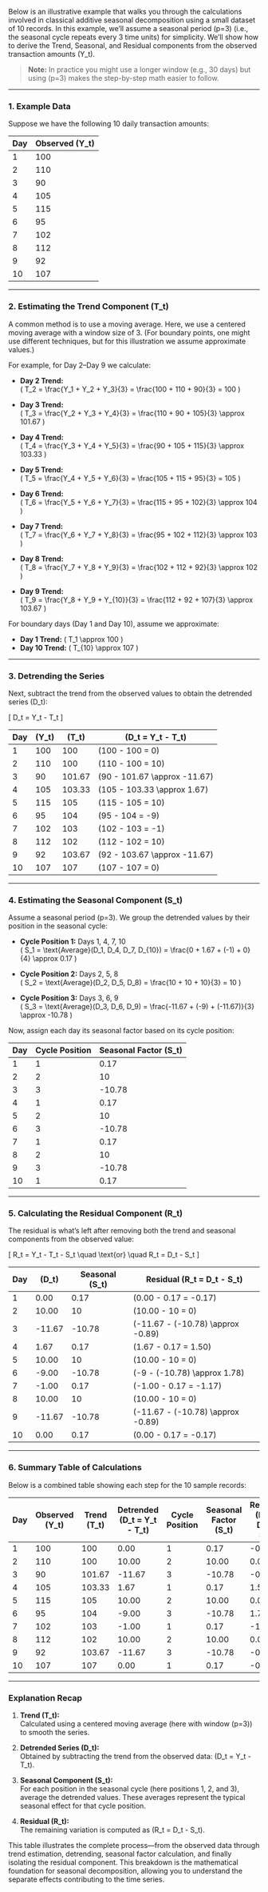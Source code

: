Below is an illustrative example that walks you through the calculations involved in classical additive seasonal decomposition using a small dataset of 10 records. In this example, we’ll assume a seasonal period \(p=3\) (i.e., the seasonal cycle repeats every 3 time units) for simplicity. We’ll show how to derive the Trend, Seasonal, and Residual components from the observed transaction amounts \(Y_t\).

> **Note:** In practice you might use a longer window (e.g., 30 days) but using \(p=3\) makes the step-by-step math easier to follow.

---

### 1. Example Data

Suppose we have the following 10 daily transaction amounts:

| Day | Observed \(Y_t\) |
|-----|------------------|
| 1   | 100              |
| 2   | 110              |
| 3   | 90               |
| 4   | 105              |
| 5   | 115              |
| 6   | 95               |
| 7   | 102              |
| 8   | 112              |
| 9   | 92               |
| 10  | 107              |

---

### 2. Estimating the Trend Component \(T_t\)

A common method is to use a moving average. Here, we use a centered moving average with a window size of 3. (For boundary points, one might use different techniques, but for this illustration we assume approximate values.)

For example, for Day 2–Day 9 we calculate:

- **Day 2 Trend:**  
  \( T_2 = \frac{Y_1 + Y_2 + Y_3}{3} = \frac{100 + 110 + 90}{3} = 100 \)

- **Day 3 Trend:**  
  \( T_3 = \frac{Y_2 + Y_3 + Y_4}{3} = \frac{110 + 90 + 105}{3} \approx 101.67 \)

- **Day 4 Trend:**  
  \( T_4 = \frac{Y_3 + Y_4 + Y_5}{3} = \frac{90 + 105 + 115}{3} \approx 103.33 \)

- **Day 5 Trend:**  
  \( T_5 = \frac{Y_4 + Y_5 + Y_6}{3} = \frac{105 + 115 + 95}{3} = 105 \)

- **Day 6 Trend:**  
  \( T_6 = \frac{Y_5 + Y_6 + Y_7}{3} = \frac{115 + 95 + 102}{3} \approx 104 \)

- **Day 7 Trend:**  
  \( T_7 = \frac{Y_6 + Y_7 + Y_8}{3} = \frac{95 + 102 + 112}{3} \approx 103 \)

- **Day 8 Trend:**  
  \( T_8 = \frac{Y_7 + Y_8 + Y_9}{3} = \frac{102 + 112 + 92}{3} \approx 102 \)

- **Day 9 Trend:**  
  \( T_9 = \frac{Y_8 + Y_9 + Y_{10}}{3} = \frac{112 + 92 + 107}{3} \approx 103.67 \)

For boundary days (Day 1 and Day 10), assume we approximate:
- **Day 1 Trend:** \( T_1 \approx 100 \)  
- **Day 10 Trend:** \( T_{10} \approx 107 \)

---

### 3. Detrending the Series

Next, subtract the trend from the observed values to obtain the detrended series \(D_t\):

\[
D_t = Y_t - T_t
\]

| Day | \(Y_t\) | \(T_t\)   | \(D_t = Y_t - T_t\)  |
|-----|---------|-----------|----------------------|
| 1   | 100     | 100       | \(100 - 100 = 0\)    |
| 2   | 110     | 100       | \(110 - 100 = 10\)   |
| 3   | 90      | 101.67    | \(90 - 101.67 \approx -11.67\) |
| 4   | 105     | 103.33    | \(105 - 103.33 \approx 1.67\)  |
| 5   | 115     | 105       | \(115 - 105 = 10\)   |
| 6   | 95      | 104       | \(95 - 104 = -9\)    |
| 7   | 102     | 103       | \(102 - 103 = -1\)   |
| 8   | 112     | 102       | \(112 - 102 = 10\)   |
| 9   | 92      | 103.67    | \(92 - 103.67 \approx -11.67\) |
| 10  | 107     | 107       | \(107 - 107 = 0\)    |

---

### 4. Estimating the Seasonal Component \(S_t\)

Assume a seasonal period \(p=3\). We group the detrended values by their position in the seasonal cycle:

- **Cycle Position 1:** Days 1, 4, 7, 10  
  \( S_1 = \text{Average}(D_1, D_4, D_7, D_{10}) = \frac{0 + 1.67 + (-1) + 0}{4} \approx 0.17 \)

- **Cycle Position 2:** Days 2, 5, 8  
  \( S_2 = \text{Average}(D_2, D_5, D_8) = \frac{10 + 10 + 10}{3} = 10 \)

- **Cycle Position 3:** Days 3, 6, 9  
  \( S_3 = \text{Average}(D_3, D_6, D_9) = \frac{-11.67 + (-9) + (-11.67)}{3} \approx -10.78 \)

Now, assign each day its seasonal factor based on its cycle position:

| Day | Cycle Position | Seasonal Factor \(S_t\) |
|-----|----------------|-------------------------|
| 1   | 1              | 0.17                    |
| 2   | 2              | 10                      |
| 3   | 3              | -10.78                  |
| 4   | 1              | 0.17                    |
| 5   | 2              | 10                      |
| 6   | 3              | -10.78                  |
| 7   | 1              | 0.17                    |
| 8   | 2              | 10                      |
| 9   | 3              | -10.78                  |
| 10  | 1              | 0.17                    |

---

### 5. Calculating the Residual Component \(R_t\)

The residual is what’s left after removing both the trend and seasonal components from the observed value:

\[
R_t = Y_t - T_t - S_t \quad \text{or} \quad R_t = D_t - S_t
\]

| Day | \(D_t\)           | Seasonal \(S_t\) | Residual \(R_t = D_t - S_t\)  |
|-----|-------------------|------------------|-------------------------------|
| 1   | 0.00              | 0.17             | \(0.00 - 0.17 = -0.17\)        |
| 2   | 10.00             | 10               | \(10.00 - 10 = 0\)             |
| 3   | -11.67            | -10.78           | \(-11.67 - (-10.78) \approx -0.89\) |
| 4   | 1.67              | 0.17             | \(1.67 - 0.17 = 1.50\)         |
| 5   | 10.00             | 10               | \(10.00 - 10 = 0\)             |
| 6   | -9.00             | -10.78           | \(-9 - (-10.78) \approx 1.78\) |
| 7   | -1.00             | 0.17             | \(-1.00 - 0.17 = -1.17\)       |
| 8   | 10.00             | 10               | \(10.00 - 10 = 0\)             |
| 9   | -11.67            | -10.78           | \(-11.67 - (-10.78) \approx -0.89\) |
| 10  | 0.00              | 0.17             | \(0.00 - 0.17 = -0.17\)        |

---

### 6. Summary Table of Calculations

Below is a combined table showing each step for the 10 sample records:

| Day | Observed \(Y_t\) | Trend \(T_t\) | Detrended \(D_t = Y_t - T_t\) | Cycle Position | Seasonal Factor \(S_t\) | Residual \(R_t = D_t - S_t\) |
|-----|------------------|---------------|-----------------------------|----------------|-------------------------|------------------------------|
| 1   | 100              | 100           | 0.00                        | 1              | 0.17                    | -0.17                        |
| 2   | 110              | 100           | 10.00                       | 2              | 10.00                   | 0.00                         |
| 3   | 90               | 101.67        | -11.67                      | 3              | -10.78                  | -0.89                        |
| 4   | 105              | 103.33        | 1.67                        | 1              | 0.17                    | 1.50                         |
| 5   | 115              | 105           | 10.00                       | 2              | 10.00                   | 0.00                         |
| 6   | 95               | 104           | -9.00                       | 3              | -10.78                  | 1.78                         |
| 7   | 102              | 103           | -1.00                       | 1              | 0.17                    | -1.17                        |
| 8   | 112              | 102           | 10.00                       | 2              | 10.00                   | 0.00                         |
| 9   | 92               | 103.67        | -11.67                      | 3              | -10.78                  | -0.89                        |
| 10  | 107              | 107           | 0.00                        | 1              | 0.17                    | -0.17                        |

---

### Explanation Recap

1. **Trend \(T_t\):**  
   Calculated using a centered moving average (here with window \(p=3\)) to smooth the series.

2. **Detrended Series \(D_t\):**  
   Obtained by subtracting the trend from the observed data: \(D_t = Y_t - T_t\).

3. **Seasonal Component \(S_t\):**  
   For each position in the seasonal cycle (here positions 1, 2, and 3), average the detrended values. These averages represent the typical seasonal effect for that cycle position.

4. **Residual \(R_t\):**  
   The remaining variation is computed as \(R_t = D_t - S_t\).

This table illustrates the complete process—from the observed data through trend estimation, detrending, seasonal factor calculation, and finally isolating the residual component. This breakdown is the mathematical foundation for seasonal decomposition, allowing you to understand the separate effects contributing to the time series.